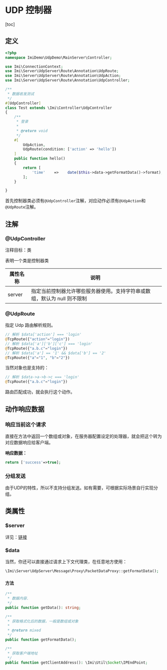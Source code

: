# UDP 控制器

[toc]

## 定义

```php
<?php
namespace ImiDemo\UdpDemo\MainServer\Controller;

use Imi\ConnectionContext;
use Imi\Server\UdpServer\Route\Annotation\UdpRoute;
use Imi\Server\UdpServer\Route\Annotation\UdpAction;
use Imi\Server\UdpServer\Route\Annotation\UdpController;

/**
 * 数据收发测试
 */
#[UdpController]
class Test extends \Imi\Controller\UdpController
{
    /**
     * 登录
     * 
     * @return void
     */
    #[
        UdpAction,
        UdpRoute(condition: ['action' => 'hello'])
    ]
    public function hello()
    {
        return [
            'time'    =>    date($this->data->getFormatData()->format),
        ];
    }

}
```

首先控制器类必须有`@UdpController`注解，对应动作必须有`@UdpAction`和`@UdpRoute`注解。

## 注解

### @UdpController

注释目标：类

表明一个类是控制器类

| 属性名称 | 说明 |
| ------------ | ------------ 
| server | 指定当前控制器允许哪些服务器使用。支持字符串或数组，默认为 null 则不限制 |

### @UdpRoute

指定 Udp 路由解析规则。

```php
// 解析 $data['action'] === 'login'
@TcpRoute({"action"="login"})
// 解析 $data['a']['b']['c'] === 'login'
@TcpRoute({"a.b.c"="login"})
// 解析 $data['a'] == '1' && $data['b'] == '2'
@TcpRoute({"a"="1", "b"="2"})
```

当然对象也是支持的：

```php
// 解析 $data->a->b->c === 'login'
@TcpRoute({"a.b.c"="login"})
```

路由匹配成功，就会执行这个动作。

## 动作响应数据

### 响应当前这个请求

直接在方法中返回一个数组或对象，在服务器配置设定的处理器，就会把这个转为对应数据响应给客户端。

**响应数据：**

```php
return ['success'=>true];
```

### 分组发送

由于UDP的特性，所以不支持分组发送。如有需要，可根据实际场景自行实现分组。

## 类属性

### $server

详见：[链接](/v3.0/core/server.html)

### $data

当然，你还可以直接通过请求上下文代理类，在任意地方使用：

```php
\Imi\Server\UdpServer\Message\Proxy\PacketDataProxy::getFormatData();
```

#### 方法

```php
/**
 * 数据内容.
 */
public function getData(): string;

/**
 * 获取格式化后的数据，一般是数组或对象
 *
 * @return mixed
 */
public function getFormatData();

/**
 * 获取客户端地址
 */
public function getClientAddress(): \Imi\Util\Socket\IPEndPoint;
```
